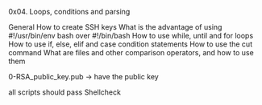 0x04. Loops, conditions and parsing

General
    How to create SSH keys
    What is the advantage of using #!/usr/bin/env bash over #!/bin/bash
    How to use while, until and for loops
    How to use if, else, elif and case condition statements
    How to use the cut command
    What are files and other comparison operators, and how to use them

0-RSA_public_key.pub -> have the public key

all scripts should pass Shellcheck 